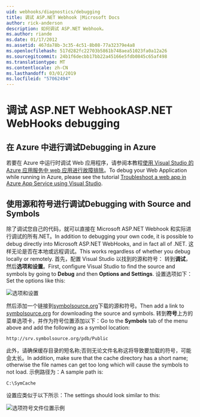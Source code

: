 ```yaml
---
uid: webhooks/diagnostics/debugging
title: 调试 ASP.NET Webhook |Microsoft Docs
author: rick-anderson
description: 如何调试 ASP.NET Webhook。
ms.author: riande
ms.date: 01/17/2012
ms.assetid: 467da78b-3c35-4c51-8b08-77a32379e4a8
ms.openlocfilehash: 517d282fc22703b5861b748aea51023fa0a12a26
ms.sourcegitcommit: 24b1f6decbb17bb22a45166e5fdb0845c65af498
ms.translationtype: MT
ms.contentlocale: zh-CN
ms.lasthandoff: 03/01/2019
ms.locfileid: "57062494"
---
```

# <a name="aspnet-webhooks-debugging"></a><span data-ttu-id="2d0b2-103">调试 ASP.NET Webhook</span><span class="sxs-lookup"><span data-stu-id="2d0b2-103">ASP.NET WebHooks debugging</span></span>  

## <a name="debugging-in-azure"></a><span data-ttu-id="2d0b2-104">在 Azure 中进行调试</span><span class="sxs-lookup"><span data-stu-id="2d0b2-104">Debugging in Azure</span></span>

<span data-ttu-id="2d0b2-105">若要在 Azure 中运行时调试 Web 应用程序，请参阅本教程[使用 Visual Studio 的 Azure 应用服务中 web 应用进行故障排除](https://azure.microsoft.com/documentation/articles/web-sites-dotnet-troubleshoot-visual-studio/#webserverlogs)。</span><span class="sxs-lookup"><span data-stu-id="2d0b2-105">To debug your Web Application while running in Azure, please see the tutorial [Troubleshoot a web app in Azure App Service using Visual Studio](https://azure.microsoft.com/documentation/articles/web-sites-dotnet-troubleshoot-visual-studio/#webserverlogs).</span></span>

## <a name="debugging-with-source-and-symbols"></a><span data-ttu-id="2d0b2-106">使用源和符号进行调试</span><span class="sxs-lookup"><span data-stu-id="2d0b2-106">Debugging with Source and Symbols</span></span>

<span data-ttu-id="2d0b2-107">除了调试您自己的代码，就可以直接在 Microsoft ASP.NET Webhook 和实际进行调试的所有.NET。</span><span class="sxs-lookup"><span data-stu-id="2d0b2-107">In addition to debugging your own code, it is possible to debug directly into Microsoft ASP.NET WebHooks, and in fact all of .NET.</span></span> <span data-ttu-id="2d0b2-108">这样无论是否在本地或远程调试。</span><span class="sxs-lookup"><span data-stu-id="2d0b2-108">This works regardless of whether you debug locally or remotely.</span></span> <span data-ttu-id="2d0b2-109">首先，配置 Visual Studio 以找到的源和符号： 转到**调试**，然后**选项和设置**。</span><span class="sxs-lookup"><span data-stu-id="2d0b2-109">First, configure Visual Studio to find the source and symbols by going to **Debug** and then **Options and Settings**.</span></span> <span data-ttu-id="2d0b2-110">设置选项如下：</span><span class="sxs-lookup"><span data-stu-id="2d0b2-110">Set the options like this:</span></span>

![选项和设置](_static/SourceSymbols.png)

<span data-ttu-id="2d0b2-112">然后添加一个链接到[symbolsource.org](http://symbolsource.org)下载的源和符号。</span><span class="sxs-lookup"><span data-stu-id="2d0b2-112">Then add a link to [symbolsource.org](http://symbolsource.org) for downloading the source and symbols.</span></span> <span data-ttu-id="2d0b2-113">转到**符号**上方的菜单选项卡，并作为符号位置添加以下：</span><span class="sxs-lookup"><span data-stu-id="2d0b2-113">Go to the **Symbols** tab of the menu above and add the following as a symbol location:</span></span>

```
http://srv.symbolsource.org/pdb/Public
```

<span data-ttu-id="2d0b2-114">此外，请确保缓存目录的短名称;否则无论文件名称这将导致要加载的符号，可能会太长。</span><span class="sxs-lookup"><span data-stu-id="2d0b2-114">In addition, make sure that the cache directory has a short name; otherwise the file names can get too long which will cause the symbols to not load.</span></span> <span data-ttu-id="2d0b2-115">示例路径为：</span><span class="sxs-lookup"><span data-stu-id="2d0b2-115">A sample path is:</span></span>

```
C:\SymCache
```

<span data-ttu-id="2d0b2-116">设置应类似于以下所示：</span><span class="sxs-lookup"><span data-stu-id="2d0b2-116">The settings should look similar to this:</span></span>

![选项符号文件位置示例](_static/SymSource.png)
